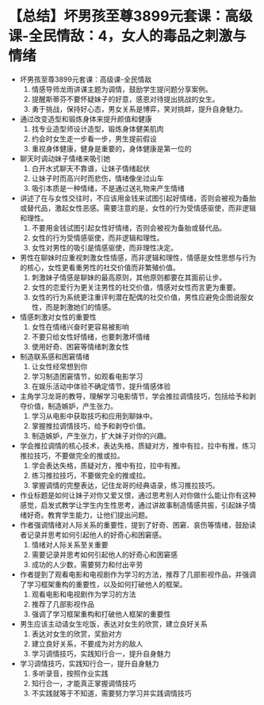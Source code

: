 # 【总结】坏男孩至尊3899元套课：高级课-全民情敌：4，女人的毒品之刺激与情绪

-   坏男孩至尊3899元套课：高级课-全民情敌
    1.  情感导师龙雨讲课主题为调情，鼓励学生提问题分享案例。
    2.  提醒斯蒂芬不要怀疑妹子的好意，感恩对待提出挑战的女生。
    3.  勇于挑战，保持好心态，男女关系是博弈，笑对挑衅，提升自身魅力。
-   通过改变造型和锻炼身体来提升颜值和健康
    1.  找专业造型师设计造型，锻炼身体健美肌肉
    2.  约会时女生走一步看一步，男生提前假设
    3.  重视身体健康，健身是重要的，身体健康是第一位的
-   聊天时调动妹子情绪来吸引她
    1.  白开水式聊天不靠谱，让妹子情绪起伏
    2.  让妹子时而高兴时而悲伤，情绪像坐过山车
    3.  吸引本质是一种情绪，不是通过送礼物来产生情绪
-   讲述了在与女性交往时，不应该用金钱来试图引起好情绪，否则会被视为备胎或替代品，激起女性恶感。需要注意的是，女性的行为受情感驱使，而非逻辑和理性。
    1.  不要用金钱试图引起女性好情绪，否则会被视为备胎或替代品。
    2.  女性的行为受情感驱使，而非逻辑和理性。
    3.  女性对男性的吸引是情感驱使，而非理性决定。
-   男性在聊妹时应重视刺激女性情感，而非逻辑和理性，情感是女性思想与行为的核心，女性更看重男性的社交价值而非繁殖价值。
    1.  刺激妹子情感是聊妹的最高原则，其他原则都要在其面前让步。
    2.  女性的恋爱行为更关注男性的社交价值，情感对女性而言更为重要。
    3.  女性的行为系统更注重评判潜在配偶的社交价值，男性应避免企图说服女性，而是刺激她们的情感。
-   情感刺激对女性的重要性
    1.  女性在情绪兴奋时更容易被影响
    2.  不要只给女性好情绪，也要刺激坏情绪
    3.  使用好奇、困窘等情绪刺激女性
-   制造联系感和困窘情绪
    1.  让女性经常想到你
    2.  学习制造困窘情节，如观看电影学习
    3.  在娱乐活动中体验不确定情节，提升情感体验
-   主角学习龙哥的教导，理解学习电影情节，学会推拉调情技巧，包括给予和剥夺价值，制造嫉妒，产生张力。
    1.  学习从电影中获取技巧和应用到聊妹中。
    2.  掌握推拉调情技巧，给予和剥夺价值。
    3.  制造嫉妒，产生张力，扩大妹子对你的兴趣。
-   学会推拉调情的核心技术，表达失格，质疑对方，推中有拉，拉中有推，练习推拉技巧，不要做完全的推或拉。
    1.  学会表达失格，质疑对方，推中有拉，拉中有推。
    2.  练习推拉技巧，不要做完全的推或拉。
    3.  掌握调情的完整表达，记住龙哥的经典语录，练习推拉技巧。
-   作业标题是如何让妹子对你又爱又恨，通过思考别人对你做什么能让你有这种感觉，启发式教学让学生内生性思考，通过讲故事制造情感共振，引起妹子情绪好奇。教育学生能力，让他们提出问题。
-   作者强调情绪对人际关系的重要性，提到了好奇、困窘、哀伤等情绪，鼓励读者记录并思考如何引起他人的好奇心和困窘感。
    1.  情绪对人际关系至关重要
    2.  需要记录并思考如何引起他人的好奇心和困窘感
    3.  成功的人少数，需要努力和付出辛劳
-   作者提到了观看电影和电视剧作为学习的方法，推荐了几部影视作品，并强调了学习框架重构的重要性，以及如何打破他人的框架。
    1.  观看电影和电视剧作为学习的方法
    2.  推荐了几部影视作品
    3.  强调了学习框架重构和打破他人框架的重要性
-   男生应该主动请女生吃饭，表达对女生的欣赏，建立良好关系
    1.  表达对女生的欣赏，奖励对方
    2.  建立良好关系，不要成为对方的敌人
    3.  学习调情技巧，实践知行合一，提升自身魅力
-   学习调情技巧，实践知行合一，提升自身魅力
    1.  多听录音，按照作业实践
    2.  知行合一，才能真正掌握调情技巧
    3.  不实践就等于不知道，需要努力学习并实践调情技巧